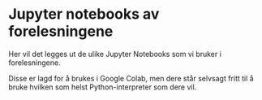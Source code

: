 # Jupyter notebooks av forelesningene
Her vil det legges ut de ulike Jupyter Notebooks som vi bruker i forelesningene. 

Disse er lagd for å brukes i Google Colab, men dere står selvsagt fritt til å bruke hvilken som helst Python-interpreter som dere vil.
